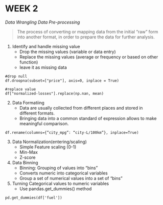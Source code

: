 # WEEK 2
*Data Wrangling*
*Data Pre-processing*
> The process of converting or mapping data from the initial “raw” form into another format, in order to prepare the data for further analysis.

1. Identify and handle missing value 
	*  Drop the missing values (variable or data entry)
	* Replace the missing values (average or frequency or based on other function)
	* leave it as missing data
```
#drop null
df.droopna(subset=["price"], axis=0, inplace = True)

#replace value
df["normalized-losses"].replace(np.nan, mean)
```

2. Data Formatiing
	* Data are usually collected from different places and stored in different formats.
	* Bringing data into a common standard of expression allows to make meaningful comparison.
```
df.rename(columns={”city_mpg”: “city-L/100km”}, inplace=True)
```
3. Data Normalization(entering/scaling)
	* Simple Feature scaling (0-1)
	* Min-Max
	* Z-score
4. Data Binning
	* Binning: Grouping of values into “bins”
	* Converts numeric into categorical variables
	* Group a set of numerical values into a set of “bins”
5. Turning Categorical values to numeric variables
	* Use pandas.get_dummies() method
```
pd.get_dummies(df['fuel'])
```
